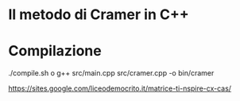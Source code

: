 
# Il metodo di Cramer in C++

# Compilazione
./compile.sh o g++ src/main.cpp src/cramer.cpp -o bin/cramer


https://sites.google.com/liceodemocrito.it/matrice-ti-nspire-cx-cas/
